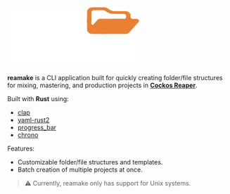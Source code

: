 
<img src="media/logo.png" alt="reamake" width="300"/>

**reamake** is a CLI application built for quickly creating folder/file structures for mixing, mastering, and production projects in [**Cockos Reaper**](https://www.reaper.fm/).  
  
Built with **Rust** using:  
+ [clap](https://github.com/BurntSushi/clap-rs)  
+ [yaml-rust2](https://github.com/ethiraric/yaml-rust2)  
+ [progress_bar](https://github.com/Mubelotix/progress-bar)  
+ [chrono](https://github.com/chronotope/chrono)  
  
Features:  
+ Customizable folder/file structures and templates.  
+ Batch creation of multiple projects at once.  
  
> ⚠️ Currently, reamake only has support for Unix systems.  
